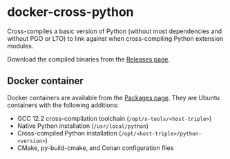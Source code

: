 # docker-cross-python

Cross-compiles a basic version of Python (without most dependencies and without
PGO or LTO) to link against when cross-compiling Python extension modules.

Download the compiled binaries from the [Releases page](https://github.com/tttapa/docker-cross-python/releases).

## Docker container

Docker containers are available from the [Packages page](https://github.com/tttapa/docker-cross-python/pkgs/container/docker-cross-python).
They are Ubuntu containers with the following additions:
 - GCC 12.2 cross-compilation toolchain (`/opt/x-tools/<host-triple>`)
 - Native Python installation (`/usr/local/python`)
 - Cross-compiled Python installation (`/opt/<host-triple>/python-<version>`)
 - CMake, py-build-cmake, and Conan configuration files
